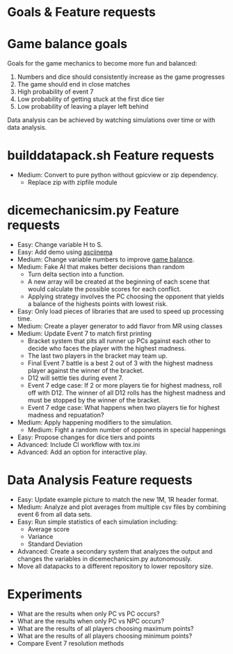 # Goals & Feature requests

# Game balance goals
Goals for the game mechanics to become more fun and balanced:

1) Numbers and dice should consistently increase as the game progresses
2) The game should end in close matches
3) High probability of event 7
4) Low probability of getting stuck at the first dice tier
5) Low probability of leaving a player left behind

Data analysis can be achieved by watching simulations over time or with data
analysis.


# builddatapack.sh Feature requests
* Medium: Convert to pure python without gpicview or zip dependency.
  * Replace zip with zipfile module

# dicemechanicsim.py Feature requests
* Easy: Change variable H to S.
* Easy: Add demo using [asciinema](https://asciinema.org/)
* Medium: Change variable numbers to improve 
[game balance](https://github.com/TechnologyClassroom/dice-mechanic-sim/blob/master/docs/goals.md#game-balance-goals).
* Medium: Fake AI that makes better decisions than random
  * Turn delta section into a function.
  * A new array will be created at the beginning of each scene that would
    calculate the possible scores for each conflict.
  * Applying strategy involves the PC choosing the opponent that yields a
    balance of the highests points with lowest risk.
* Easy: Only load pieces of libraries that are used to speed up processing
  time.
* Medium: Create a player generator to add flavor from MR using classes
* Medium: Update Event 7 to match first printing
  * Bracket system that pits all runner up PCs against each other to decide
    who faces the player with the highest madness.
  * The last two players in the bracket may team up.
  * Final Event 7 battle is a best 2 out of 3 with the highest madness
    player against the winner of the bracket.
  * D12 will settle ties during event 7.
  * Event 7 edge case: If 2 or more players tie for highest madness, roll
    off with D12.  The winner of all D12 rolls has the highest madness and
    must be stopped by the winner of the bracket.
  * Event 7 edge case: What happens when two players tie for highest
    madness and repuatation?
* Medium: Apply happening modifiers to the simulation.
  * Medium: Fight a random number of opponents in special happenings
* Easy: Propose changes for dice tiers and points
* Advanced: Include CI workflow with tox.ini
* Advanced: Add an option for interactive play.

# Data Analysis Feature requests
* Easy: Update example picture to match the new 1M, 1R header format.
* Medium: Analyze and plot averages from multiple csv files by combining event
  6 from all data sets.
* Easy: Run simple statistics of each simulation including:
  * Average score
  * Variance
  * Standard Deviation
* Advanced: Create a secondary system that analyzes the output and changes the
  variables in dicemechanicsim.py autonomously.
* Move all datapacks to a different repository to lower repository size.

# Experiments

* What are the results when only PC vs PC occurs?
* What are the results when only PC vs NPC occurs?
* What are the results of all players choosing maximum points?
* What are the results of all players choosing minimum points?
* Compare Event 7 resolution methods

